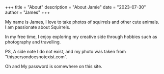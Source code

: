 +++
title = "About"
description = "About Jamie"
date = "2023-07-30"
author = "James"
+++

My name is James, I love to take photos of squirrels and other cute animals. I am passionate about Squirrels. 

In my free time, I enjoy exploring my creative side through hobbies such as photography and travelling. 

PS, A side note I do not exist, and my photo was taken from "thispersondoesnotexist.com".

Oh and My password is somewhere on this site.

